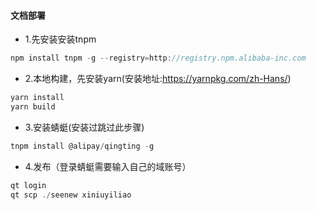 #### 文档部署

* 1.先安装安装tnpm

``` js
npm install tnpm -g --registry=http://registry.npm.alibaba-inc.com
```
* 2.本地构建，先安装yarn(安装地址:https://yarnpkg.com/zh-Hans/)

``` js
yarn install
yarn build
```

* 3.安装蜻蜓(安装过跳过此步骤)

``` js
tnpm install @alipay/qingting -g
```
* 4.发布（登录蜻蜓需要输入自己的域账号）

``` js
qt login
qt scp ./seenew xiniuyiliao
```
